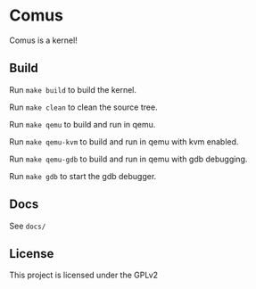 # Comus

Comus is a kernel!

## Build

Run `make build` to build the kernel.

Run `make clean` to clean the source tree.

Run `make qemu` to build and run in qemu.

Run `make qemu-kvm` to build and run in qemu with kvm enabled.

Run `make qemu-gdb` to build and run in qemu with gdb debugging.

Run `make gdb` to start the gdb debugger.

## Docs

See `docs/`

## License

This project is licensed under the GPLv2
